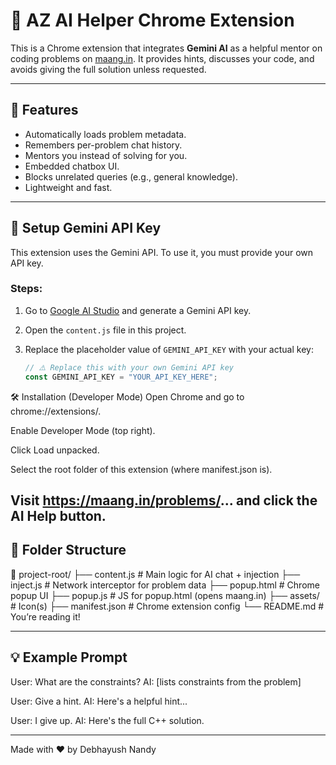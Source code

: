 # 🔧 AZ AI Helper Chrome Extension

This is a Chrome extension that integrates **Gemini AI** as a helpful mentor on coding problems on [maang.in](https://maang.in/). It provides hints, discusses your code, and avoids giving the full solution unless requested.

---

## 🚀 Features

- Automatically loads problem metadata.
- Remembers per-problem chat history.
- Mentors you instead of solving for you.
- Embedded chatbox UI.
- Blocks unrelated queries (e.g., general knowledge).
- Lightweight and fast.

---

## 🔑 Setup Gemini API Key

This extension uses the Gemini API. To use it, you must provide your own API key.

### Steps:

1. Go to [Google AI Studio](https://aistudio.google.com/app/apikey) and generate a Gemini API key.
2. Open the `content.js` file in this project.
3. Replace the placeholder value of `GEMINI_API_KEY` with your actual key:

   ```js
   // ⚠️ Replace this with your own Gemini API key
   const GEMINI_API_KEY = "YOUR_API_KEY_HERE";

🛠 Installation (Developer Mode)
Open Chrome and go to chrome://extensions/.

Enable Developer Mode (top right).

Click Load unpacked.

Select the root folder of this extension (where manifest.json is).

Visit https://maang.in/problems/... and click the AI Help button.
---

## 📁 Folder Structure
📁 project-root/
├── content.js # Main logic for AI chat + injection
├── inject.js # Network interceptor for problem data
├── popup.html # Chrome popup UI
├── popup.js # JS for popup.html (opens maang.in)
├── assets/ # Icon(s)
├── manifest.json # Chrome extension config
└── README.md # You’re reading it!

---

## 💡 Example Prompt
User: What are the constraints?
AI: [lists constraints from the problem]

User: Give a hint.
AI: Here's a helpful hint...

User: I give up.
AI: Here's the full C++ solution.

---



Made with ❤️ by Debhayush Nandy
